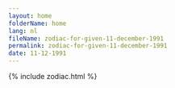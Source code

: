 ```yaml
---
layout: home
folderName: home
lang: nl
fileName: zodiac-for-given-11-december-1991
permalink: zodiac-for-given-11-december-1991
date: 11-12-1991
---
```

{% include zodiac.html %}
